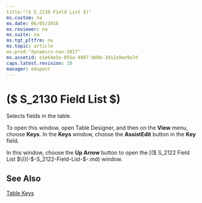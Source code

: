 ```yaml
---
title:"($ S_2130 Field List $)"
ms.custom: na
ms.date: 06/05/2016
ms.reviewer: na
ms.suite: na
ms.tgt_pltfrm: na
ms.topic: article
ms-prod:"dynamics-nav-2017"
ms.assetid: e1e64e5e-055a-4987-9d9b-3d12a9ee9a7d
caps.latest.revision: 10
manager: edupont
---
```

# ($ S_2130 Field List $)
Selects fields in the table.  
  
 To open this window, open Table Designer, and then on the **View** menu, choose **Keys**. In the **Keys** window, choose the **AssistEdit** button in the **Key** field.  
  
 In this window, choose the **Up Arrow** button to open the [\($ S\_2122 Field List $\)](-$-S_2122-Field-List-$-.md) window.  
  
## See Also  
 [Table Keys](Table-Keys.md)